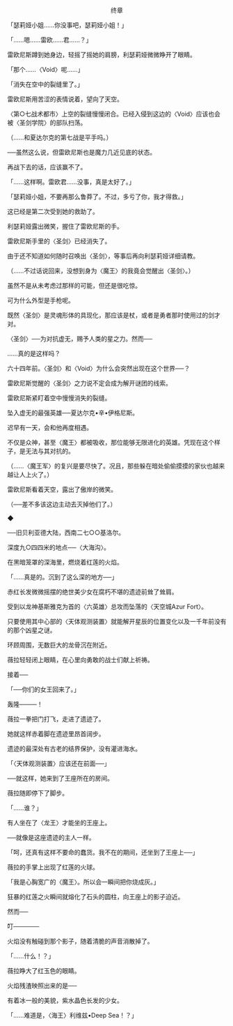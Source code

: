 <p align="center">终章</p>

「瑟莉娅小姐……你没事吧，瑟莉娅小姐！」

「……嗯……雷欧……君……？」

雷欧尼斯蹲到她身边，轻摇了摇她的肩膀，利瑟莉娅微微睁开了眼睛。

「那个……〈Void〉呢……」

「消失在空中的裂缝里了。」

雷欧尼斯用苦涩的表情说着，望向了天空。

〈第○七战术都市〉上空的裂缝慢慢闭合。已经入侵到这边的〈Void〉应该也会被〈圣剑学院〉的部队扫荡。

（……和夏达尔克的第七战是平手吗。）

──虽然这么说，但雷欧尼斯也是魔力几近见底的状态。

再战下去的话，应该赢不了。

「……这样啊。雷欧君……没事，真是太好了。」

「瑟莉娅小姐，不要再那么鲁莽了。不过，多亏了你，我才得救。」

这已经是第二次受到她的救助了。

利瑟莉娅露出微笑，握住了雷欧尼斯的手。

雷欧尼斯手里的〈圣剑〉已经消失了。

由于还不知道如何随时召唤出〈圣剑〉，等事后再向利瑟莉娅详细请教。

（……不过话说回来，没想到身为〈魔王〉的我竟会觉醒出〈圣剑〉。）

虽然不是从未考虑过那样的可能，但还是很吃惊。

可为什么外型是手枪呢。

既然〈圣剑〉是灵魂形体的具现化，那应该是杖，或者是勇者那时使用过的剑才对。

〈圣剑〉──为对抗虚无，赐予人类的星之力。然而──

……真的是这样吗？

六十四年前。〈圣剑〉和〈Void〉为什么会突然出现在这个世界──？

雷欧尼斯觉醒的〈圣剑〉之力说不定会成为解开谜团的线索。

雷欧尼斯紧盯着空中慢慢消失的裂缝。

坠入虚无的最强英雄──夏达尔克•辛•伊格尼斯。

迟早有一天，会和他再度相遇。

不仅是众神，甚至〈魔王〉都被吸收，那位能够无限进化的英雄。凭现在这个样子，是无法与其对抗的。

（……〈魔王军〉的复兴是要尽快了。况且，那些躲在暗处偷偷摸摸的家伙也越来越让人上火了。）

雷欧尼斯看着天空，露出了傲岸的微笑。

（──差不多该这边主动去灭掉他们了。）

◆

──旧贝利亚德大陆，西南二七○○基洛尔。

深度九○四四米的地点──〈大海沟〉。

在黑暗笼罩的深海里，燃烧着红莲的火焰。

「……真是的。沉到了这么深的地方──」

赤红长发微微摇摆的绝世美少女在腐朽不堪的遗迹前耸了耸肩。

受到以龙神基斯雅克为首的〈六英雄〉总攻而坠落的〈天空城Azur Fort〉。

只要使用其中心部的〈天体观测装置〉就能解开星辰的位置变化以及一千年前没有的那个凶星之谜。

环顾周围，无数巨大的龙骨沉在附近。

薇拉轻轻闭上眼睛，在心里向勇敢的战士们献上祈祷。

接着──

「──你们的女王回来了。」

轰隆────！

薇拉一拳把门打飞，走进了遗迹了。

她就这样赤着脚在遗迹里昂首阔步。

遗迹的最深处有古老的结界保护，没有灌进海水。

「〈天体观测装置〉应该还在前面──」

──就这样，她来到了王座所在的房间。

薇拉随即停下了脚步。

「……谁？」

有人坐在了〈龙王〉才能坐的王座上。

──就像是这座遗迹的主人一样。

「呵，还真有这样不要命的蠢货。我不在的期间，还坐到了王座上──」

薇拉的手掌上出现了红莲的火球。

「我是心胸宽广的〈魔王〉。所以会一瞬间把你烧成灰。」

狂暴的红莲之火瞬间就熔化了石头的圆柱，向王座上的影子迫近。

然而──

叮──────

火焰没有触碰到那个影子，随着清脆的声音消散掉了。

「……什么！？」

薇拉睁大了红玉色的眼睛。

火焰残渣映照出来的是──

有着冰一般的美貌，紫水晶色长发的少女。

「……难道是，〈海王〉利维兹•Deep Sea！？」

